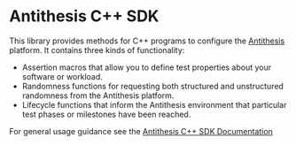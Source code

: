 # Antithesis C++ SDK

This library provides methods for C++ programs to configure the [Antithesis](https://antithesis.com) platform. It contains three kinds of functionality:

- Assertion macros that allow you to define test properties about your software or workload.
- Randomness functions for requesting both structured and unstructured randomness from the Antithesis platform.
- Lifecycle functions that inform the Antithesis environment that particular test phases or milestones have been reached.

For general usage guidance see the [Antithesis C++ SDK Documentation](https://antithesis.com/docs/using_antithesis/sdk/cpp/overview/)
